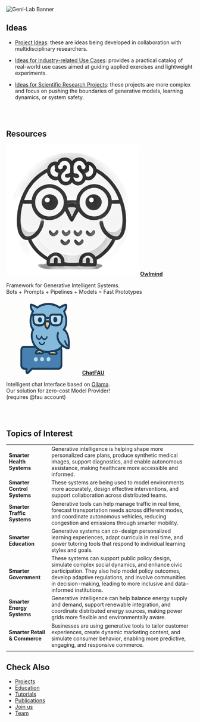 ![GenI-Lab Banner](http://generativeintelligencelab.ai/images/icons/genilab-banner.png)



## Ideas

* [Project Ideas](https://padlet.com/generativeintelligencelab/ideas): these are ideas being developed  in collaboration with multidisciplinary researchers. 

* [Ideas for Industry-related Use Cases](https://docs.google.com/spreadsheets/d/1Ge2chxRrBjILHkZthtzymqAbs3TkwrGiMMge23zC8jA/edit?usp=sharing): provides a practical catalog of real-world use cases aimed at guiding applied exercises and lightweight experiments.

* [Ideas for Scientific Research Projects](https://docs.google.com/document/d/1kvDZFpP_bHImJSLeVpZmmEuLd-EIC-J9aWbqgIITpFI/edit?usp=sharing): these projects are more complex and focus on pushing the boundaries of generative models, learning dynamics, or system safety. 

<br/>
<br/>

## Resources

<div class="grid-container" data-columns="3">
    <div class="grid-item">
      <img src="./images/icons/owlmind-icon.png"  alt="Owlmind Icon" />
      <a href="https://github.com/genilab/owlmind"><strong>Owlmind</strong></a>
      <p>Framework for Generative Intelligent Systems.<br />
      Bots + Prompts + Pipelines + Models = Fast Prototypes</p>
    </div>
    <div class="grid-item">
      <img src="./images/icons/chatfau-icon.png" alt="ChatFAU Icon" />
      <a href="https://chat.hpc.fau.edu"><strong>ChatFAU</strong></a>
      <p>
        Intelligent chat Interface based on 
        <a href="http://ollama.com">Ollama</a>.<br />
        Our solution for zero-cost Model Provider!<br/>
        (requires @fau account)
      </p>
    </div>
  </div>


<br/>
<br/>

## Topics of Interest 


| | |
| :- | :- |
| **Smarter Health Systems** | Generative intelligence is helping shape more personalized care plans, produce synthetic medical images, support diagnostics, and enable autonomous assistance, making healthcare more accessible and informed. |
| **Smarter Control Systems** | These systems are being used to model environments more accurately, design effective interventions, and support collaboration across distributed teams. |
| **Smarter Traffic Systems** | Generative tools can help manage traffic in real time, forecast transportation needs across different modes, and coordinate autonomous vehicles, reducing congestion and emissions through smarter mobility. |
| **Smarter Education** | Generative systems can co-design personalized learning experiences, adapt curricula in real time, and power tutoring tools that respond to individual learning styles and goals. |
| **Smarter Government** | These systems can support public policy design, simulate complex social dynamics, and enhance civic participation. They also help model policy outcomes, develop adaptive regulations, and involve communities in decision-making, leading to more inclusive and data-informed institutions. |
| **Smarter Energy Systems** | Generative intelligence can help balance energy supply and demand, support renewable integration, and coordinate distributed energy sources, making power grids more flexible and environmentally aware. |
| **Smarter Retail & Commerce** | Businesses are using generative tools to tailor customer experiences, create dynamic marketing content, and simulate consumer behavior, enabling more predictive, engaging, and responsive commerce. |
| | | 


## Check Also


* [Projects](./projects.md)
* [Education](./knowledge.md#education)
* [Tutorials](./knowledge.md#tutorials)
* [Publications](./knowledge.md#publications)
* [Join us](./collaborate.md)
* [Team](./people.html)

 

